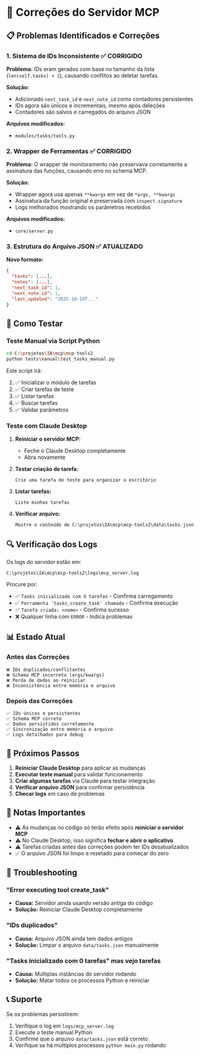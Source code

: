 # 🔧 Correções do Servidor MCP

## 📋 Problemas Identificados e Correções

### 1. **Sistema de IDs Inconsistente** ✅ CORRIGIDO
**Problema:** IDs eram gerados com base no tamanho da lista (`len(self.tasks) + 1`), causando conflitos ao deletar tarefas.

**Solução:** 
- Adicionado `next_task_id` e `next_note_id` como contadores persistentes
- IDs agora são únicos e incrementais, mesmo após deleções
- Contadores são salvos e carregados do arquivo JSON

**Arquivos modificados:**
- `modules/tasks/tools.py`

### 2. **Wrapper de Ferramentas** ✅ CORRIGIDO
**Problema:** O wrapper de monitoramento não preservava corretamente a assinatura das funções, causando erro no schema MCP.

**Solução:**
- Wrapper agora usa apenas `**kwargs` em vez de `*args, **kwargs`
- Assinatura da função original é preservada com `inspect.signature`
- Logs melhorados mostrando os parâmetros recebidos

**Arquivos modificados:**
- `core/server.py`

### 3. **Estrutura do Arquivo JSON** ✅ ATUALIZADO
**Novo formato:**
```json
{
  "tasks": [...],
  "notes": [...],
  "next_task_id": 1,
  "next_note_id": 1,
  "last_updated": "2025-10-19T..."
}
```

## 🧪 Como Testar

### Teste Manual via Script Python

```bash
cd C:\projetos\IA\mcp\mcp-tools2
python tests\manual\test_tasks_manual.py
```

Este script irá:
1. ✅ Inicializar o módulo de tarefas
2. ✅ Criar tarefas de teste
3. ✅ Listar tarefas
4. ✅ Buscar tarefas
5. ✅ Validar parâmetros

### Teste com Claude Desktop

1. **Reiniciar o servidor MCP:**
   - Feche o Claude Desktop completamente
   - Abra novamente

2. **Testar criação de tarefa:**
   ```
   Crie uma tarefa de teste para organizar o escritório
   ```

3. **Listar tarefas:**
   ```
   Liste minhas tarefas
   ```

4. **Verificar arquivo:**
   ```
   Mostre o conteúdo de C:\projetos\IA\mcp\mcp-tools2\data\tasks.json
   ```

## 🔍 Verificação dos Logs

Os logs do servidor estão em:
```
C:\projetos\IA\mcp\mcp-tools2\logs\mcp_server.log
```

Procure por:
- ✅ `Tasks inicializado com X tarefas` - Confirma carregamento
- ✅ `Ferramenta 'tasks_create_task' chamada` - Confirma execução
- ✅ `Tarefa criada: <nome>` - Confirma sucesso
- ❌ Qualquer linha com `ERROR` - Indica problemas

## 📊 Estado Atual

### Antes das Correções
```
❌ IDs duplicados/conflitantes
❌ Schema MCP incorreto (args/kwargs)
❌ Perda de dados ao reiniciar
❌ Inconsistência entre memória e arquivo
```

### Depois das Correções
```
✅ IDs únicos e persistentes
✅ Schema MCP correto
✅ Dados persistidos corretamente
✅ Sincronização entre memória e arquivo
✅ Logs detalhados para debug
```

## 🚀 Próximos Passos

1. **Reiniciar Claude Desktop** para aplicar as mudanças
2. **Executar teste manual** para validar funcionamento
3. **Criar algumas tarefas** via Claude para testar integração
4. **Verificar arquivo JSON** para confirmar persistência
5. **Checar logs** em caso de problemas

## 📝 Notas Importantes

- ⚠️ As mudanças no código só terão efeito após **reiniciar o servidor MCP**
- ⚠️ No Claude Desktop, isso significa **fechar e abrir o aplicativo**
- ⚠️ Tarefas criadas antes das correções podem ter IDs desatualizados
- ✅ O arquivo JSON foi limpo e resetado para começar do zero

## 🐛 Troubleshooting

### "Error executing tool create_task"
- **Causa:** Servidor ainda usando versão antiga do código
- **Solução:** Reiniciar Claude Desktop completamente

### "IDs duplicados"
- **Causa:** Arquivo JSON ainda tem dados antigos
- **Solução:** Limpar o arquivo `data/tasks.json` manualmente

### "Tasks inicializado com 0 tarefas" mas vejo tarefas
- **Causa:** Múltiplas instâncias do servidor rodando
- **Solução:** Matar todos os processos Python e reiniciar

## 📞 Suporte

Se os problemas persistirem:
1. Verifique o log em `logs/mcp_server.log`
2. Execute o teste manual Python
3. Confirme que o arquivo `data/tasks.json` está correto
4. Verifique se há múltiplos processos `python main.py` rodando
